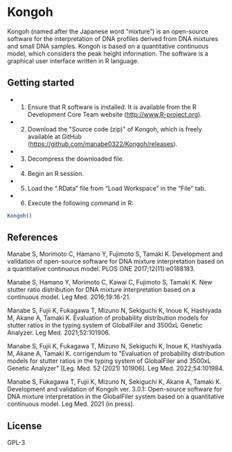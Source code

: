 # Kongoh

Kongoh (named after the Japanese word “mixture”) is an open-source software for the interpretation of DNA profiles derived from DNA mixtures and small DNA samples. Kongoh is based on a quantitative continuous model, which considers the peak height information. The software is a graphical user interface written in R language.

## Getting started

* 1.  Ensure that R software is installed. It is available from the R Development Core Team website (http://www.R-project.org).
* 2.  Download the "Source code (zip)" of Kongoh, which is freely available at GitHub (https://github.com/manabe0322/Kongoh/releases).
* 3.  Decompress the downloaded file.
* 4.  Begin an R session.
* 5.  Load the “.RData” file from “Load Workspace” in the “File” tab.
* 6.  Execute the following command in R:

```r
Kongoh()
```
## References

Manabe S, Morimoto C, Hamano Y, Fujimoto S, Tamaki K. Development and validation of open-source software for DNA mixture interpretation based on a quantitative continuous model. PLOS ONE 2017;12(11):e0188183.

Manabe S, Hamano Y, Morimoto C, Kawai C, Fujimoto S, Tamaki K. New stutter ratio distribution for DNA mixture interpretation based on a continuous model. Leg Med. 2016;19:16-21.

Manabe S, Fujii K, Fukagawa T, Mizuno N, Sekiguchi K, Inoue K, Hashiyada M, Akane A, Tamaki K. Evaluation of probability distribution models for stutter ratios in the typing system of GlobalFiler and 3500xL Genetic Analyzer. Leg Med. 2021;52:101906.

Manabe S, Fujii K, Fukagawa T, Mizuno N, Sekiguchi K, Inoue K, Hashiyada M, Akane A, Tamaki K. corrigendum to "Evaluation of probability distribution models for stutter ratios in the typing system of GlobalFiler and 3500xL Genetic Analyzer" [Leg. Med. 52 (2021) 101906]. Leg Med. 2022;54:101984.

Manabe S, Fukagawa T, Fujii K, Mizuno N, Sekiguchi K, Akane A, Tamaki K. Development and validation of Kongoh ver. 3.0.1: Open-source software for
DNA mixture interpretation in the GlobalFiler system based on a quantitative continuous model. Leg Med. 2021 (in press).

## License

GPL-3
